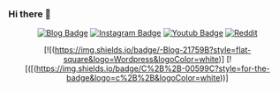 ### Hi there 👋

<div align=center>
  
[![Blog Badge](https://img.shields.io/badge/-Blog-21759B?style=flat-square&logo=Wordpress&logoColor=white&link=https://blog.naver.com/tmvmffpsej)](https://blog.naver.com/tmvmffpsej)
[![Instagram Badge](https://img.shields.io/badge/Instagram-E4405F?style=for-the-badge&logo=instagram&logoColor=white&link=https://www.instagram.com/se_do11/)](https://www.instagram.com/se_do11/)
[![Youtub Badge](https://img.shields.io/badge/-Youtube-ff0000?style=flat-square&logo=Youtube&logoColor=white&link=https://www.youtube.com/channel/UCgJ8iR8g3_7Cx-kqZZAcRrQ)](https://www.youtube.com/channel/UCgJ8iR8g3_7Cx-kqZZAcRrQ)
[![Reddit](https://img.shields.io/badge/Reddit-FF4500?style=for-the-badge&logo=reddit&logoColor=white&link=https://www.reddit.com/user/Educational_Daikon87)](https://www.reddit.com/user/Educational_Daikon87)
  
</div>

<div align=center>
  
[![(https://img.shields.io/badge/-Blog-21759B?style=flat-square&logo=Wordpress&logoColor=white)]
[![([(https://img.shields.io/badge/C%2B%2B-00599C?style=for-the-badge&logo=c%2B%2B&logoColor=white))]

  
</div>
